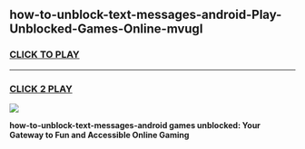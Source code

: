 
## how-to-unblock-text-messages-android-Play-Unblocked-Games-Online-mvugl
<h3>
<a href="https://premium76.site?title=how-to-unblock-text-messages-android&ref=25A">CLICK TO PLAY</a></h3>
<hr>

<h3>
<a href="https://premium76.site?title=how-to-unblock-text-messages-android&ref=25A">CLICK 2 PLAY</a>
  
</h3>

<a href="https://premium76.site?title=how-to-unblock-text-messages-android&ref=25A"><img src="https://clearcache.store/games.png"></a>


**how-to-unblock-text-messages-android games unblocked: Your Gateway to Fun and Accessible Online Gaming**
